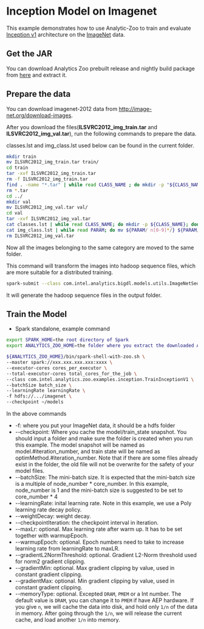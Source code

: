 # Inception Model on Imagenet
This example demonstrates how to use Analytic-Zoo to train and evaluate [Inception v1](https://arxiv.org/abs/1409.4842) architecture on the [ImageNet](http://image-net.org/index) data.
## Get the JAR
You can download Analytics Zoo prebuilt release and nightly build package from [here](https://analytics-zoo.github.io/master/#release-download/) and extract it.

## Prepare the data
You can download imagenet-2012 data from <http://image-net.org/download-images>.
 
After you download the files(**ILSVRC2012_img_train.tar** and **ILSVRC2012_img_val.tar**), 
run the following commands to prepare the data.

classes.lst and img_class.lst used below can be found in the current folder.
```bash
mkdir train
mv ILSVRC2012_img_train.tar train/
cd train
tar -xvf ILSVRC2012_img_train.tar
rm -f ILSVRC2012_img_train.tar
find . -name "*.tar" | while read CLASS_NAME ; do mkdir -p "${CLASS_NAME%.tar}"; tar -xvf "${CLASS_NAME}" -C "${CLASS_NAME%.tar}"; done
rm *.tar
cd ../
mkdir val
mv ILSVRC2012_img_val.tar val/
cd val
tar -xvf ILSVRC2012_img_val.tar
cat classes.lst | while read CLASS_NAME; do mkdir -p ${CLASS_NAME}; done
cat img_class.lst | while read PARAM; do mv ${PARAM/ n[0-9]*/} ${PARAM/ILSVRC*JPEG /}; done
rm ILSVRC2012_img_val.tar
```

Now all the images belonging to the same category are moved to the same folder.

This command will transform the images into hadoop sequence files, which are 
more suitable for a distributed training.


```bash
spark-submit --class com.intel.analytics.bigdl.models.utils.ImageNetSeqFileGenerator bigdl-VERSION-jar-with-dependencies.jar -f imagenet_folder -o output_folder -p cores_number
```

It will generate the hadoop sequence files in the output folder.

## Train the Model
* Spark standalone, example command
```bash
export SPARK_HOME=the root directory of Spark
export ANALYTICS_ZOO_HOME=the folder where you extract the downloaded Analytics Zoo zip package

${ANALYTICS_ZOO_HOME}/bin/spark-shell-with-zoo.sh \
--master spark://xxx.xxx.xxx.xxx:xxxx \
--executor-cores cores_per_executor \
--total-executor-cores total_cores_for_the_job \
--class com.intel.analytics.zoo.examples.inception.TrainInceptionV1 \
--batchSize batch_size \
--learningRate learningRate \
-f hdfs://.../imagenet \
--checkpoint ~/models
```

In the above commands
* -f: where you put your ImageNet data, it should be a hdfs folder
* --checkpoint: Where you cache the model/train_state snapshot. You should input a folder and
make sure the folder is created when you run this example. The model snapshot will be named as
model.#iteration_number, and train state will be named as optimMethod.#iteration_number. Note that if
there are some files already exist in the folder, the old file will not be overwrite for the
safety of your model files.
* --batchSize: The mini-batch size. It is expected that the mini-batch size is a multiple of node_number *
core_number. In this example, node_number is 1 and the mini-batch size is suggested to be set to core_number * 4
* --learningRate: inital learning rate. Note in this example, we use a Poly learning rate decay
policy.
* --weightDecay: weight decay.
* --checkpointIteration: the checkpoint interval in iteration.
* --maxLr: optional. Max learning rate after warm up. It has to be set together with warmupEpoch.
* --warmupEpoch: optional. Epoch numbers need to take to increase learning rate from learningRate to maxLR.
* --gradientL2NormThreshold: optional. Gradient L2-Norm threshold used for norm2 gradient clipping.
* --gradientMin: optional. Max gradient clipping by value, used in constant gradient clipping.
* --gradientMax: optional. Min gradient clipping by value, used in constant gradient clipping.
* --memoryType: optional. Excepted `DRAM`, `PMEM` or a Int number. The default value is `DRAM`, you can change it to `PMEM` if have AEP hardware. If you give `n`, we will cache the data into disk, and hold only `1/n` of the data in memory. After going through the `1/n`, we will release the current cache, and load another `1/n` into memory.
